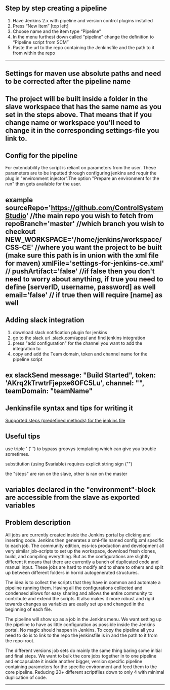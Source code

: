 ## Step by step creating a pipeline
1.	Have Jenkins 2.x with pipeline and version control plugins installed
2.	Press “New Item” [top left]
3.	Choose name and the item type “Pipeline”
4.	In the menu furthest down called “pipeline” change the definition to “Pipeline script from SCM”
5.	Paste the url to the repo containing the Jenkinsfile and the path to it from within the repo
---
## Settings for maven use **absolute paths** and need to be corrected after the pipeline name
The project will be built inside a folder in the slave workspace that has the same name as you set in the steps above. That means that if you change name or workspace you'll need to change it in the corresponding settings-file you link to.
---
## Config for the pipeline
For extendability the script is reliant on parameters from the user. These parameters are to be inputted through configuring jenkins and requir the plug in "environment injector".The option "Prepare an environment for the run" then gets available for the user.  

example
sourceRepo='https://github.com/ControlSystemStudio' //the main repo you wish to fetch from
repoBranch='master' //which branch you wish to checkout
NEW_WORKSPACE='/home/jenkins/workspace/CSS-CE' //where you want the project to be built (make sure this path is in union with the xml file for maven)
xmlFile='settings-for-jenkins-ce.xml' //
pushArtifact='false' //if false then you don't need to worry about anything, if true you need to define [serverID, username, password] as well
email='false' // if true then will require [name] as well
---
## Adding slack integration
1. download slack notification plugin for jenkins
2. go to the slack url <teamname>.slack.com/apps/ and find jenkins integration
3. press "add configuration" for the channel you want to add the integration to
4. copy and add the Team domain, token and channel name for the pipeline script

ex slackSend message: "Build Started", token: 'AKrq2kTrwtrFjepxe6OFC5Lu', channel: "<theChannel>", teamDomain: "teamName"
---

## Jenkinsfile syntax and tips for writing it

[Supported steps (predefined methods) for the jenkins file](https://jenkins.io/doc/pipeline/steps/)

## Useful tips
use triple ' (''') to bypass groovys templating which can give you trouble sometimes.

substitution (using $variable) requires explicit string sign ("")

the "steps" are ran on the slave, other is ran on the master

variables declared in the "environment"-block are accessible from the slave as exported variables
---

## Problem description
All jobs are currently created inside the Jenkins portal by clicking and inserting code. Jenkins then generates a xml-file named config.xml specific to each job. The community edition, ess-ics production and development all very similar job-scripts to set up the workspace, download fresh clones, build, and compiling everything. But as the configurations are slightly different it means that there are currently a bunch of duplicated code and manual input. These jobs are hard to modify and to share to others and split up between different folders in horrid autogenerated structures.  

The idea is to collect the scripts that they have in common and automate a pipeline running them. Having all the configurations collected and condensed allows for easy sharing and allows the entire community to contribute and extend the scripts. It also makes it more robust and rigid towards changes as variables are easily set up and changed in the beginning of each file.  

The pipeline will show up as a job in the Jenkins menu. We want setting up the pipeline to have as little configuration as possible inside the Jenkins portal. No magic should happen in Jenkins. To copy the pipeline all you need to do is to link to the repo the jenkinsfile is in and the path to it from the repo-root.

The different versions job sets do mainly the same thing baring some initial and final steps. We want to bulk the core jobs together in to one pipeline and encapsulate it inside another bigger, version specific pipeline containing parameters for the specific environment and feed them to the core pipeline. Reducing 20+ different scriptfiles down to only 4 with minimal duplication of code.

---
